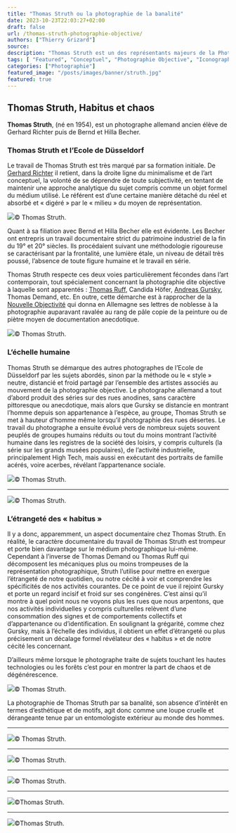 ```yaml
---
title: "Thomas Struth ou la photographie de la banalité"
date: 2023-10-23T22:03:27+02:00
draft: false
url: /thomas-struth-photographie-objective/
authors: ["Thierry Grizard"]
source: 
description: "Thomas Struth est un des représentants majeurs de la Photographie Objective allemande il se caractérise par une photographie suscitant d'étranges décalages. "
tags: [ "Featured", "Conceptuel", "Photographie Objective", "Iconographie"]
categories: ["Photographie"]
featured_image: "/posts/images/banner/struth.jpg"
featured: true
---
```

## Thomas Struth, Habitus et chaos

**Thomas Struth**, (né en 1954), est un photographe allemand ancien élève de Gerhard Richter puis de Bernd et Hilla Becher.

### Thomas Struth et l’Ecole de Düsseldorf

Le travail de Thomas Struth est très marqué par sa formation initiale. De [Gerhard Richter](/../gerhard-richter-atlas-et-monographie/) il retient, dans la droite ligne du minimalisme et de l’art conceptuel, la volonté de se déprendre de toute subjectivité, en tentant de maintenir une approche analytique du sujet compris comme un objet formel du médium utilisé. Le référent est d’une certaine manière détaché du réel et absorbé et « digéré » par le « milieu » du moyen de représentation.

![](/posts/images/struth/thomas-struthnasaphotographyallemagnephotographie-objectivevignette.002.jpg)© Thomas Struth.

Quant à sa filiation avec Bernd et Hilla Becher elle est évidente. Les Becher ont entrepris un travail documentaire strict du patrimoine industriel de la fin du 19° et 20° siècles. Ils procédaient suivant une méthodologie rigoureuse se caractérisant par la frontalité, une lumière étale, un niveau de détail très poussé, l’absence de toute figure humaine et le travail en série.

Thomas Struth respecte ces deux voies particulièrement fécondes dans l’art contemporain, tout spécialement concernant la photographie dite objective à laquelle sont apparentés : [Thomas Ruff](/thomas-ruff/), Candida Höfer, [Andreas Gursky](/andreas-gursky-le-vertige-du-reel/), Thomas Demand, etc. En outre, cette démarche est à rapprocher de la [Nouvelle Objectivité](/dossier-la-photographie-objective/) qui donna en Allemagne ses lettres de noblesse à la photographie auparavant ravalée au rang de pâle copie de la peinture ou de piètre moyen de documentation anecdotique.

![](/posts/images/struth/thomas-struthnasaphotographyallemagnephotographie-objective.018.jpg)© Thomas Struth.

### L’échelle humaine

Thomas Struth se démarque des autres photographes de l’Ecole de Düsseldorf par les sujets abordés, sinon par la méthode ou le « style » neutre, distancié et froid partagé par l’ensemble des artistes associés au mouvement de la photographie objective. Le photographe allemand a tout d’abord produit des séries sur des rues anodines, sans caractère pittoresque ou anecdotique, mais alors que Gursky se distancie en montrant l’homme depuis son appartenance à l’espèce, au groupe, Thomas Struth se met à hauteur d’homme même lorsqu’il photographie des rues désertes. Le travail du photographe a ensuite évolué vers de nombreux sujets souvent peuplés de groupes humains réduits ou tout du moins montrant l’activité humaine dans les registres de la société des loisirs, y compris culturels (la série sur les grands musées populaires), de l’activité industrielle, principalement High Tech, mais aussi en exécutant des portraits de famille acérés, voire acerbes, révélant l’appartenance sociale.

![](/posts/images/struth/thomas-struthnasaphotographyallemagnephotographie-objective.019.jpg)© Thomas Struth.

---

![](/posts/images/struth/thomas-struthnasaphotographyallemagnephotographie-objective.002.jpg)© Thomas Struth.

### L’étrangeté des « habitus »

Il y a donc, apparemment, un aspect documentaire chez Thomas Struth. En réalité, le caractère documentaire du travail de Thomas Struth est trompeur et porte bien davantage sur le médium photographique lui-même. Cependant à l’inverse de Thomas Demand ou Thomas Ruff qui décomposent les mécaniques plus ou moins trompeuses de la représentation photographique, Struth l’utilise pour mettre en exergue l’étrangeté de notre quotidien, ou notre cécité à voir et comprendre les spécificités de nos activités courantes. De ce point de vue il rejoint Gursky et porte un regard incisif et froid sur ses congénères. C’est ainsi qu’il montre à quel point nous ne voyons plus les rues que nous arpentons, que nos activités individuelles y compris culturelles relèvent d’une consommation des signes et de comportements collectifs et d’appartenance ou d’identification. En soulignant la grégarité, comme chez Gursky, mais à l’échelle des individus, il obtient un effet d’étrangeté ou plus précisement un décalage formel révélateur des « habitus » et de notre cécité les concernant.

D’ailleurs même lorsque le photographe traite de sujets touchant les hautes technologies ou les forêts c’est pour en montrer la part de chaos et de dégénérescence.

![](/posts/images/struth/thomas-struthnasaphotographyallemagnephotographie-objective.022.jpg)© Thomas Struth.

La photographie de Thomas Struth par sa banalité, son absence d’intérêt en termes d’esthétique et de motifs, agit donc comme une loupe cruelle et dérangeante tenue par un entomologiste extérieur au monde des hommes.

---

![](/posts/images/struth/thomas-struthphotographyallemagnephotographie-objectivevignette.001.jpg)© Thomas Struth.

---

![](/posts/images/struth/thomas-struthphotographyallemagnephotographie-objectivevignette.002.jpg)© Thomas Struth.

---

![](/posts/images/struth/thomas-struthphotographyallemagnephotographie-objectivevignette.003.jpg)© Thomas Struth.

---

![](/posts/images/struth/thomas-struthnasaphotographyallemagnephotographie-objective.023.jpg)©Thomas Struth.

---

![](/posts/images/struth/thomas-struthnasaphotographyallemagnephotographie-objective.005.jpg)©Thomas Struth.
